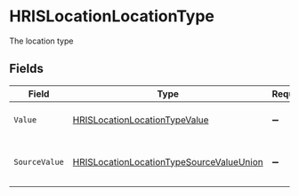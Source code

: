 # HRISLocationLocationType

The location type


## Fields

| Field                                                                                                           | Type                                                                                                            | Required                                                                                                        | Description                                                                                                     | Example                                                                                                         |
| --------------------------------------------------------------------------------------------------------------- | --------------------------------------------------------------------------------------------------------------- | --------------------------------------------------------------------------------------------------------------- | --------------------------------------------------------------------------------------------------------------- | --------------------------------------------------------------------------------------------------------------- |
| `Value`                                                                                                         | [HRISLocationLocationTypeValue](../../Models/Components/HRISLocationLocationTypeValue.md)                       | :heavy_minus_sign:                                                                                              | The type of the location.                                                                                       | home                                                                                                            |
| `SourceValue`                                                                                                   | [HRISLocationLocationTypeSourceValueUnion](../../Models/Components/HRISLocationLocationTypeSourceValueUnion.md) | :heavy_minus_sign:                                                                                              | The source value of the location type.                                                                          | Home                                                                                                            |
